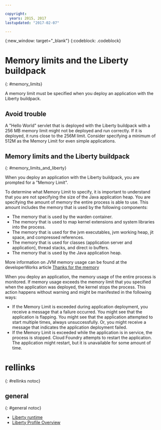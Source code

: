 ```yaml
---

copyright:
  years: 2015, 2017
lastupdated: "2017-02-07"

---
```


{:new_window: target="_blank"}
{:codeblock: .codeblock}

# Memory limits and the Liberty buildpack
{: #memory_limits}

A memory limit must be specified when you deploy an application with the Liberty buildpack.

## Avoid trouble

A "Hello World" servlet that is deployed with the Liberty buildpack with a 256 MB memory limit might not be deployed and run correctly. If it is deployed, it runs close to the 256M limit. Consider specifying a minimum of 512M as the Memory Limit for even simple applications.

## Memory limits and the Liberty buildpack
{: #memory_limits_and_liberty}


When you deploy an application with the Liberty buildpack, you are prompted for a "Memory Limit".

To determine what Memory Limit to specify, it is important to understand that you are not specifying the size of the Java application heap. You are specifying the amount of memory the entire process is able to use. This amount includes the memory that is used by the following components:

* The memory that is used by the warden container.
* The memory that is used to map kernel extensions and system libraries into the process.
* The memory that is used for the jvm executables, jvm working heap, jit space, and compressed references.
* The memory that is used for classes (application server and application), thread stacks, and direct io buffers.
* The memory that is used by the Java application heap.

More information on JVM memory usage can be found at the developerWorks article [Thanks for the memory](http://www.ibm.com/developerworks/library/j-nativememory-linux/)

When you deploy an application, the memory usage of the entire process is monitored. If memory usage exceeds the memory limit that you specified when the application was deployed, the kernel stops the process. This action happens without warning and might be manifested in the following ways:

* If the Memory Limit is exceeded during application deployment, you receive a message that a failure occurred. You might see that the application is flapping. You might see that the application attempted to start multiple times, always unsuccessfully. Or, you might receive a message that indicates the application deployment failed.
* If the Memory Limit is exceeded while the application is in service, the process is stopped. Cloud Foundry attempts to restart the application. The application might restart, but it is unavailable for some amount of time.

# rellinks
{: #rellinks notoc}
## general
{: #general notoc}
* [Liberty runtime](index.html)
* [Liberty Profile Overview](http://www-01.ibm.com/support/knowledgecenter/SSAW57_8.5.5/com.ibm.websphere.wlp.nd.doc/ae/cwlp_about.html)
